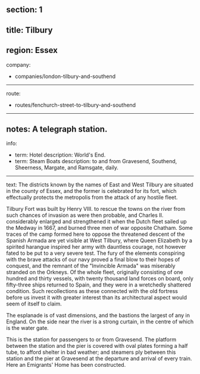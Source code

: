 section: 1
----
title: Tilbury
----
region: Essex
----
company:
- companies/london-tilbury-and-southend
----
route:
- routes/fenchurch-street-to-tilbury-and-southend
----
notes: A telegraph station.
----
info:
- term: Hotel
  description: World's End.
- term: Steam Boats
  description: to and from Gravesend, Southend, Sheerness, Margate, and Ramsgate, daily.
----
text: The districts known by the names of East and West Tilbury are situated in the county of Essex, and the former is celebrated for its fort, which effectually protects the metropolis from the attack of any hostile fleet.

Tilbury Fort was built by Henry VIII. to rescue the towns on the river from such chances of invasion as were then probable, and Charles II. considerably enlarged and strengthened it when the Dutch fleet sailed up the Medway in 1667, and burned three men of war opposite Chatham. Some traces of the camp formed here to oppose the threatened descent of the Spanish Armada are yet visible at West Tilbury, where Queen Elizabeth by a spirited harangue inspired her army with dauntless courage, not however fated to be put to a very severe test. The fury of the elements conspiring with the brave attacks of our navy proved a final blow to their hopes of conquest, and the remnant of the "Invincible Armada" was miserably stranded on the Orkneys. Of the whole fleet, originally consisting of one hundred and thirty vessels, with twenty thousand land forces on board, only fifty-three ships returned to Spain, and they were in a wretchedly shattered condition. Such recollections as these connected with the old fortress before us invest it with greater interest than its architectural aspect would seem of itself to claim.

The esplanade is of vast dimensions, and the bastions the largest of any in England. On the side near the river is a strong curtain, in the centre of which is the water gate.

This is the station for passengers to or from Gravesend. The platform between the station and the pier is covered with oval plates forming a half tube, to afford shelter in bad weather; and steamers ply between this station and the pier at Gravesend at the departure and arrival of every train. Here an Emigrants' Home has been constructed.
